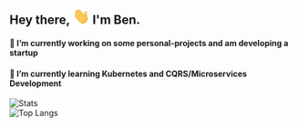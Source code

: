 ## Hey there, <img src="https://raw.githubusercontent.com/ABSphreak/ABSphreak/master/gifs/Hi.gif" width="30px"> I'm Ben.
#### 🔭 I’m currently working on some personal-projects and am developing a startup
#### 🌱 I’m currently learning Kubernetes and CQRS/Microservices Development

![Stats](https://github-readme-stats.vercel.app/api?username=BenNeighbour&count_private=true)
<br />
![Top Langs](https://github-readme-stats.vercel.app/api/top-langs/?username=BenNeighbour)
